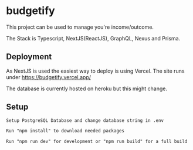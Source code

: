 # budgetify

This project can be used to manage you're income/outcome.

The Stack is Typescript, NextJS(ReactJS), GraphQL, Nexus and Prisma.

## Deployment

As NextJS is used the easiest way to deploy is using Vercel.
The site runs under https://budgetify.vercel.app/

The database is currently hosted on heroku but this might change.

## Setup

```Markdown
Setup PostgreSQL Database and change database string in .env

Run "npm install" to download needed packages

Run "npm run dev" for development or "npm run build" for a full build

```
